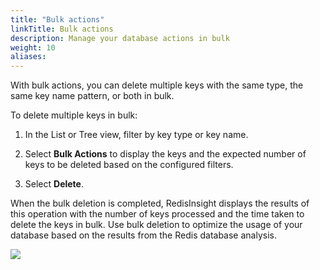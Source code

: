 ```yaml
---
title: "Bulk actions"
linkTitle: Bulk actions
description: Manage your database actions in bulk
weight: 10
aliases:
---
```


With bulk actions, you can delete multiple keys with the same type, the same key name pattern, or both in bulk.

To delete multiple keys in bulk:

 1. In the List or Tree view, filter by key type or key name.
 
 1. Select **Bulk Actions** to display the keys and the expected number of keys to be deleted based on the configured filters.
 
 1. Select **Delete**.

When the bulk deletion is completed, RedisInsight displays the results of this operation with the number of keys processed and the time taken to delete the keys in bulk.
Use bulk deletion to optimize the usage of your database based on the results from the Redis database analysis.

<img src="../../images/bulk_actions.png">


